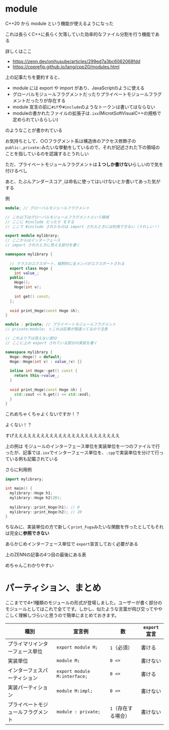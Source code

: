 # module

 C++20 から module という機能が使えるようになった



これは長らくC++に長らく欠落していた効率的なファイル分割を行う機能である



詳しくはここ

- https://zenn.dev/onihusube/articles/299ed7a3bc6062068fdd
- https://cpprefjp.github.io/lang/cpp20/modules.html



上の記事たちを要約すると、

- module には export や import があり、JavaScriptのように使える
- グローバルモジュールフラグメントだったりプライベートモジュールフラグメントだったりが存在する
- module 宣言の前に`#if`や`#include`のようなトークンは書いてはならない
- moduleの書かれたファイルの拡張子は`.ixx`(MicrotSoftVisualC++の規格で定められているらしい)



のようなことが書かれている



お気持ちとして、○○フラグメント系は構造体のアクセス修飾子の`public:,private:`みたいな挙動をしているので、それが記述された下の領域のことを指しているのを認識するとうれしい

ただ、プライベートモジュールフラグメントは**１つしか書けない**らしいので気を付けるべし



あと、たぶんアンダースコア`_`は命名に使ってはいけないとか書いてあった気がする



例

```cpp
module; // グローバルモジュールフラグメント

// これ以下はグローバルモジュールフラグメントという領域
// ここに #include だったり をする
// ここで #include されたものは import されたときには利用できない（うれしい！）

export module mylibrary;
// ここからはインターフェース
// import されたときに見える部分を書く

namespace mylibrary {
  
  // クラスのエクスポート、暗黙的に全メンバがエクスポートされる
  export class Hoge {
    int value_;
  public:
    Hoge();
    Hoge(int v);
    
    int get() const;
  };
  
  void print_Hoge(const Hoge &h);
}

module : private; // プライベートモジュールフラグメント
// private:module; ｔこれは記事が間違ってるので注意

// これより下は見えない部分
// ここに上の export されている部分の実装を書く

namespace mylibrary {
  Hoge::Hoge() = default;
  Hoge::Hoge(int v) : value_(v) {}
  
  inline int Hoge::get() const {
    return this->value_;
  }
  
  void print_Hoge(const Hoge &h) {
    std::cout << h.get() << std::endl;
  }
}
```

これめちゃくちゃよくないですか！？

よくない！？

すげええええええええええええええええええええええええ



上の例は モジュールのインターフェース単位を実装単位を一つのファイルで行ったが、記事では`.ixx`でインターフェース単位を、`.cpp`で実装単位を分けて行っている例も記載されている



さらに利用例

```cpp
import mylibrary;

int main() {
  mylibrary::Hoge h1;
  mylibrary::Hoge h2(20);
  
  mylibrary::print_Hoge(h1); // 0
  mylibrary::print_Hoge(h2); // 20
}
```



ちなみに、実装単位の方で新しく`print_Fuga`みたいな関数を作ったとしてもそれは完全に**参照できない**

あらかじめインターフェース単位で `export`宣言しておく必要がある





上のZENNの記事の4つ目の最後にある表

めちゃんこわかりやすい

# パーティション、まとめ

ここまでで4+1種類のモジュールの形式が登場しました。ユーザーが書く部分のモジュールとしてはこれで全てです。しかし、似たような言葉が飛び交ってややこしく理解しづらいと思うので簡単にまとめておきます。

| 種別                               | 宣言例                       | 数                  | `export`宣言 |
| ---------------------------------- | ---------------------------- | ------------------- | ------------ |
| プライマリインターフェース単位     | `export module M;`           | `1`（必須）         | 書ける       |
| 実装単位                           | `module M;`                  | `0 <=`              | 書けない     |
| インターフェスパーティション       | `export module M:interface;` | `0 <=`              | 書ける       |
| 実装パーティション                 | `module M:impl;`             | `0 <=`              | 書けない     |
| プライベートモジュールフラグメント | `module : private;`          | `1`（存在する場合） | 書けない     |